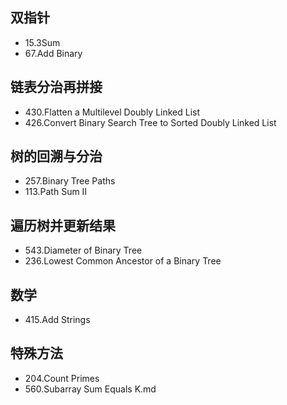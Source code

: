 
## 双指针
- 15.3Sum
- 67.Add Binary

## 链表分治再拼接
- 430.Flatten a Multilevel Doubly Linked List
- 426.Convert Binary Search Tree to Sorted Doubly Linked List

## 树的回溯与分治
- 257.Binary Tree Paths
- 113.Path Sum II

## 遍历树并更新结果
- 543.Diameter of Binary Tree
- 236.Lowest Common Ancestor of a Binary Tree


## 数学
- 415.Add Strings

## 特殊方法
- 204.Count Primes
- 560.Subarray Sum Equals K.md
